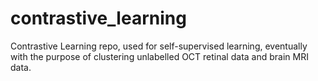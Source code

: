 # contrastive_learning
Contrastive Learning repo, used for self-supervised learning, eventually with the purpose of clustering unlabelled OCT retinal data and brain MRI data.
